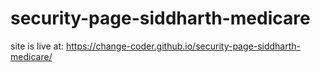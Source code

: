 # security-page-siddharth-medicare
site is live at: https://change-coder.github.io/security-page-siddharth-medicare/

